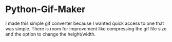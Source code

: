 # Python-Gif-Maker

I made this simple gif converter because I wanted quick access to one that was simple. There is room for improvement like compressing the gif file size and the option to change the height/width.
